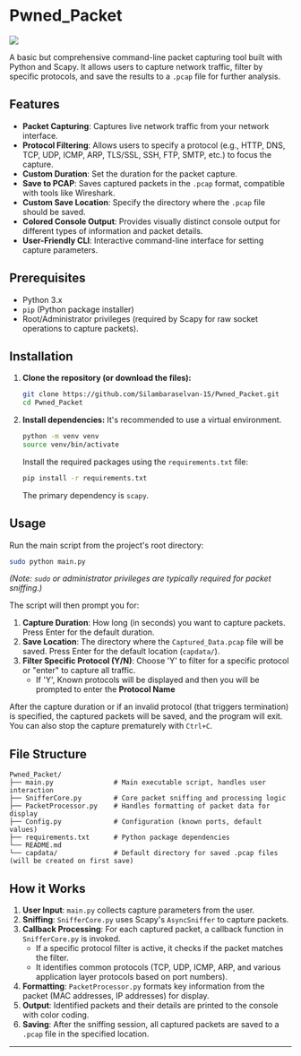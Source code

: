 # Pwned_Packet

![](.img/logo.png)

A basic but comprehensive command-line packet capturing tool built with Python and Scapy. It allows users to capture network traffic, filter by specific protocols, and save the results to a `.pcap` file for further analysis.

## Features

*   **Packet Capturing**: Captures live network traffic from your network interface.
*   **Protocol Filtering**: Allows users to specify a protocol (e.g., HTTP, DNS, TCP, UDP, ICMP, ARP, TLS/SSL, SSH, FTP, SMTP, etc.) to focus the capture.
*   **Custom Duration**: Set the duration for the packet capture.
*   **Save to PCAP**: Saves captured packets in the `.pcap` format, compatible with tools like Wireshark.
*   **Custom Save Location**: Specify the directory where the `.pcap` file should be saved.
*   **Colored Console Output**: Provides visually distinct console output for different types of information and packet details.
*   **User-Friendly CLI**: Interactive command-line interface for setting capture parameters.

## Prerequisites

*   Python 3.x
*   `pip` (Python package installer)
*   Root/Administrator privileges (required by Scapy for raw socket operations to capture packets).

## Installation

1.  **Clone the repository (or download the files):**
    ```bash
    git clone https://github.com/Silambaraselvan-15/Pwned_Packet.git 
    cd Pwned_Packet
    ```

2.  **Install dependencies:**
    It's recommended to use a virtual environment.
    ```bash
    python -m venv venv
    source venv/bin/activate  
    ```
    Install the required packages using the `requirements.txt` file:
    ```bash
    pip install -r requirements.txt
    ```
    The primary dependency is `scapy`.

## Usage

Run the main script from the project's root directory:

```bash
sudo python main.py
```
*(Note: `sudo` or administrator privileges are typically required for packet sniffing.)*

The script will then prompt you for:
1.  **Capture Duration**: How long (in seconds) you want to capture packets. Press Enter for the default duration.
2.  **Save Location**: The directory where the `Captured_Data.pcap` file will be saved. Press Enter for the default location (`capdata/`).
3.  **Filter Specific Protocol (Y/N)**: Choose 'Y' to filter for a specific protocol or "enter" to capture all traffic.
    *   If 'Y', Known protocols will be displayed and then you will be prompted to enter the **Protocol Name** 

After the capture duration or if an invalid protocol (that triggers termination) is specified, the captured packets will be saved, and the program will exit. You can also stop the capture prematurely with `Ctrl+C`.

## File Structure

```
Pwned_Packet/
├── main.py               # Main executable script, handles user interaction
├── SnifferCore.py        # Core packet sniffing and processing logic
├── PacketProcessor.py    # Handles formatting of packet data for display
├── Config.py             # Configuration (known ports, default values)
├── requirements.txt      # Python package dependencies
└── README.md            
└── capdata/              # Default directory for saved .pcap files (will be created on first save)
```

## How it Works

1.  **User Input**: `main.py` collects capture parameters from the user.
2.  **Sniffing**: `SnifferCore.py` uses Scapy's `AsyncSniffer` to capture packets.
3.  **Callback Processing**: For each captured packet, a callback function in `SnifferCore.py` is invoked.
    *   If a specific protocol filter is active, it checks if the packet matches the filter.
    *   It identifies common protocols (TCP, UDP, ICMP, ARP, and various application layer protocols based on port numbers).
4.  **Formatting**: `PacketProcessor.py` formats key information from the packet (MAC addresses, IP addresses) for display.
5.  **Output**: Identified packets and their details are printed to the console with color coding.
6.  **Saving**: After the sniffing session, all captured packets are saved to a `.pcap` file in the specified location.

---

